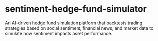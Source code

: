 # sentiment-hedge-fund-simulator
An AI-driven hedge fund simulation platform that backtests trading strategies based on social sentiment, financial news, and market data to simulate how sentiment impacts asset performance.
